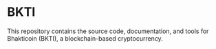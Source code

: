 # BKTI
This repository contains the source code, documentation, and tools for Bhakticoin (BKTI), a blockchain-based cryptocurrency.
